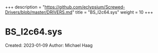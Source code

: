 +++
description = "https://github.com/eclypsium/Screwed-Drivers/blob/master/DRIVERS.md"
title = "BS_I2c64.sys"
weight = 10
+++

# BS_I2c64.sys

Created: 2023-01-09
Author: Michael Haag



